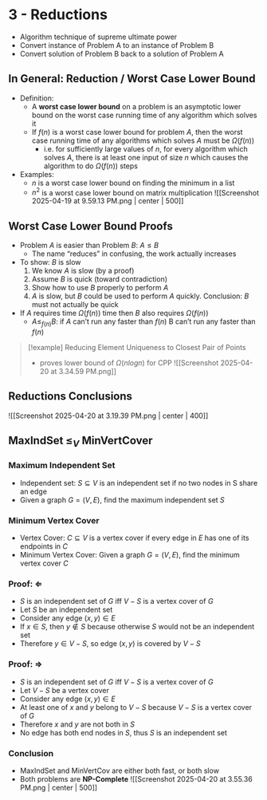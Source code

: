 # 3 - Reductions
- Algorithm technique of supreme ultimate power
- Convert instance of Problem A to an instance of Problem B
- Convert solution of Problem B back to a solution of Problem A

## In General: Reduction / Worst Case Lower Bound
- Definition:
	- A **worst case lower bound** on a problem is an asymptotic lower bound on the worst case running time of any algorithm which solves it
	- If $f(n)$ is a worst case lower bound for problem $A$, then the worst case running time of any algorithms which solves $A$ must be $\Omega(f(n))$
		- i.e. for sufficiently large values of $n$, for every algorithm which solves $A$, there is at least one input of size $n$ which causes the algorithm to do $\Omega(f(n))$ steps
- Examples:
	- $n$ is a worst case lower bound on finding the minimum in a list
	- $n^2$ is a worst case lower bound on matrix multiplication
![[Screenshot 2025-04-19 at 9.59.13 PM.png | center | 500]]

## Worst Case Lower Bound Proofs
- Problem $A$ is easier than Problem $B$: $A ≤ B$
	- The name “reduces” in confusing, the work actually increases
- To show: $B$ is slow
	1. We know $A$ is slow (by a proof)
	2. Assume $B$ is quick (toward contradiction)
	3. Show how to use $B$ properly to perform $A$
	4. $A$ is slow, but $B$ could be used to perform $A$ quickly. Conclusion: $B$ must not actually be quick
- If $A$ requires time $\Omega(f(n))$ time then $B$ also requires $\Omega(f(n))$
	- $A ≤_{f(n)}B$: if $A$ can’t run any faster than $f(n)$ B can’t run any faster than $f(n)$

> [!example] Reducing Element Uniqueness to Closest Pair of Points
> - proves lower bound of $\Omega(nlogn)$ for CPP
> ![[Screenshot 2025-04-20 at 3.34.59 PM.png]]

## Reductions Conclusions
![[Screenshot 2025-04-20 at 3.19.39 PM.png | center | 400]]

## MaxIndSet $≤_V$ MinVertCover

### Maximum Independent Set
- Independent set: $S \subseteq V$ is an independent set if no two nodes in S share an edge
- Given a graph $G = (V,E)$, find the maximum independent set $S$

### Minimum Vertex Cover
- Vertex Cover: $C \subseteq V$ is a vertex cover if every edge in $E$ has one of its endpoints in $C$
- Minimum Vertex Cover: Given a graph $G = (V,E)$, find the minimum vertex cover $C$

### Proof: $\Leftarrow$
- $S$ is an independent set of $G$ iff $V - S$ is a vertex cover of $G$
- Let $S$ be an independent set
- Consider any edge $(x,y) \in E$
- If $x \in S$, then $y \notin S$ because otherwise $S$ would not be an independent set
- Therefore $y \in V - S$, so edge $(x,y)$ is covered by $V-S$

### Proof: $\Rightarrow$
- $S$ is an independent set of $G$ iff $V - S$ is a vertex cover of $G$
- Let $V - S$ be a vertex cover
- Consider any edge $(x,y) \in E$
- At least one of $x$ and $y$ belong to $V - S$ because $V-S$ is a vertex cover of $G$
- Therefore $x$ and $y$ are not both in $S$
- No edge has both end nodes in $S$, thus $S$ is an independent set

### Conclusion
- MaxIndSet and MinVertCov are either both fast, or both slow
- Both problems are **NP-Complete**
![[Screenshot 2025-04-20 at 3.55.36 PM.png | center | 500]]